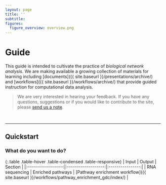 ```yaml
---
layout: page
title: ''
subtitle:
figures:
  figure_overview: overview.png
---
```


# Guide

This guide is intended to cultivate the practice of *biological network analysis*. We are making available a growing collection of materials for learning including [documents]({{ site.baseurl }}/presentations/archive/) and [workflows]({{ site.baseurl }}/workflows/archive/) that provide guided instruction for computational data analysis.

> We are very interested in hearing your feedback. If you have any questions, suggestions or if you would like to contribute to the site, please [send us a note](https://groups.google.com/forum/#!forum/pathway-commons-help).

<br/>
<hr/>

## Quickstart

### What do you want to do?

{:.table .table-hover .table-condensed .table-responsive}
|     Input          |     Output          |     Section      |
|:------------------:|:-------------------:|:----------------:|
|  RNA sequencing    |  Enriched pathways  |   [Pathway enrichment workflow]({{ site.baseurl }}/workflows/pathway_enrichment_gdc/index/) |
